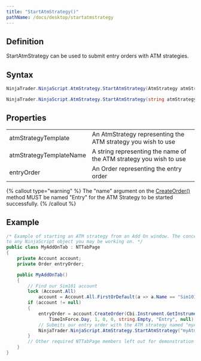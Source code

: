 ```yaml
---
title: "StartAtmStrategy()"
pathName: /docs/desktop/startatmstrategy
---
```


## Definition

StartAtmStrategy can be used to submit entry orders with ATM strategies.

## Syntax

```csharp
NinjaTrader.NinjaScript.AtmStrategy.StartAtmStrategy(AtmStrategy atmStrategyTemplate, Order entryOrder)  
```

```csharp
NinjaTrader.NinjaScript.AtmStrategy.StartAtmStrategy(string atmStrategyTemplateName, Order entryOrder)  
```

## Properties

|  |  |
| --- | --- |
| atmStrategyTemplate | An AtmStrategy representing the ATM strategy you wish to use |
| atmStrategyTemplateName | A string representing the name of the ATM strategy you wish to use |
| entryOrder | An Order representing the entry order |

{% callout type="warning" %}
The "name" argument on the [CreateOrder()](/docs/desktop/createorder) method MUST be named "Entry" for the ATM Strategy to be started successfully.
{% /callout %}

## Example

```csharp
/* Example of starting an ATM strategy from an Add On window. The concept can be carried over
to any NinjaScript object you may be working on. */
public class MyAddOnTab : NTTabPage
{
    private Account account;
    private Order entryOrder;

    public MyAddOnTab()
    {
        // Find our Sim101 account
        lock (Account.All)
            account = Account.All.FirstOrDefault(a => a.Name == "Sim101");
        if (account != null)
        {
            entryOrder = account.CreateOrder(Cbi.Instrument.GetInstrument("AAPL"), OrderAction.Buy, OrderType.Market,
                TimeInForce.Day, 1, 0, 0, string.Empty, "Entry", null);
            // Submits our entry order with the ATM strategy named "myAtmStrategyName"
            NinjaTrader.NinjaScript.AtmStrategy.StartAtmStrategy("myAtmStrategyName", entryOrder);
        }
        // Other required NTTabPage members left out for demonstration purposes. Be sure to add them in your own code if building an Add On window.
    }
}
```

